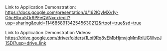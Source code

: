 Link to Application Demonstration: https://docs.google.com/presentation/d/162lOyMXv1y-O5cElbru5Or9PFeQVNxcx/edit?usp=sharing&ouid=114685891342545630212&rtpof=true&sd=true

Link to Application Demonstration Videos: https://drive.google.com/drive/folders/1Loi9Rq8vEMbHjmvjqMmRrlUGWveJ1SDl?usp=drive_link
